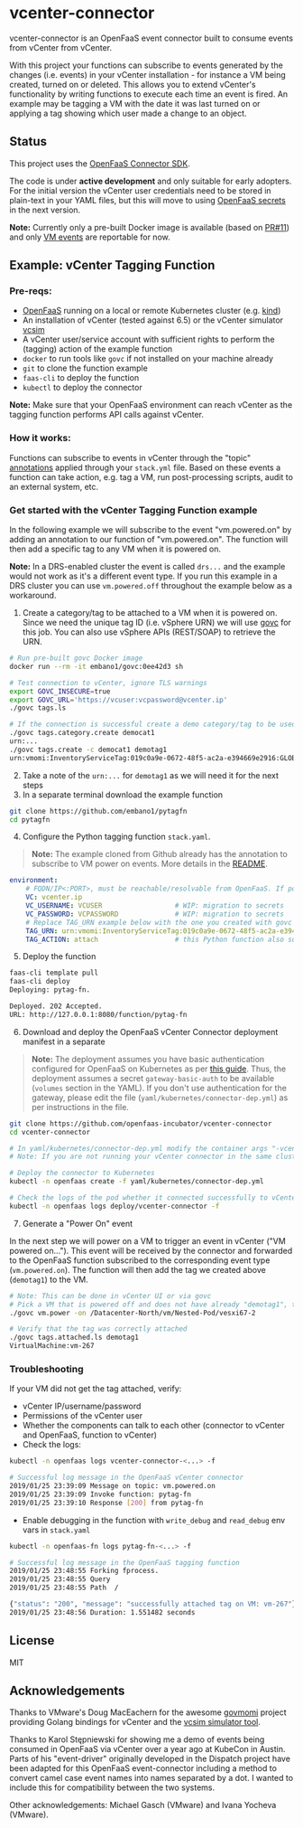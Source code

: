 # vcenter-connector

vcenter-connector is an OpenFaaS event connector built to consume events from vCenter from vCenter.

With this project your functions can subscribe to events generated by the changes (i.e. events) in your vCenter installation - for instance a VM being created, turned on or deleted. This allows you to extend vCenter's functionality by writing functions to execute each time an event is fired. An example may be tagging a VM with the date it was last turned on or applying a tag showing which user made a change to an object. 

## Status

This project uses the [OpenFaaS Connector SDK](https://github.com/openfaas-incubator/connector-sdk).

The code is under **active development** and only suitable for early adopters. For the initial version the vCenter user credentials need to be stored in plain-text in your YAML files, but this will move to using [OpenFaaS secrets](https://docs.openfaas.com/reference/secrets/) in the next version.

**Note:** Currently only a pre-built Docker image is available (based on [PR#11](https://github.com/openfaas-incubator/vcenter-connector/pull/11)) and only [VM events](https://code.vmware.com/doc/preview?id=4206#/doc/vim.event.VmEvent.html) are reportable for now.

## Example: vCenter Tagging Function

### Pre-reqs:

* [OpenFaaS](https://docs.openfaas.com/) running on a local or remote Kubernetes cluster (e.g. [kind](https://blog.alexellis.io/get-started-with-openfaas-and-kind/))
* An installation of vCenter (tested against 6.5) or the vCenter simulator [vcsim](https://github.com/vmware/govmomi/tree/master/vcsim)
* A vCenter user/service account with sufficient rights to perform the (tagging) action of the example function
* `docker` to run tools like `govc` if not installed on your machine already
* `git` to clone the function example
* `faas-cli` to deploy the function
* `kubectl` to deploy the connector

**Note:** Make sure that your OpenFaaS environment can reach vCenter as the tagging function performs API calls against vCenter.

### How it works:

Functions can subscribe to events in vCenter through the "topic" [annotations](https://docs.openfaas.com/reference/yaml/#function-annotations) applied through your `stack.yml` file. Based on these events a function can take action, e.g. tag a VM, run post-processing scripts, audit to an external system, etc.

### Get started with the vCenter Tagging Function example

In the following example we will subscribe to the event "vm.powered.on" by adding an annotation to our function of "vm.powered.on". The function will then add a specific tag to any VM when it is powered on.

**Note:** In a DRS-enabled cluster the event is called `drs...` and the example would not work as it's a different event type. If you run this example in a DRS cluster you can use `vm.powered.off` throughout the example below as a workaround.

1) Create a category/tag to be attached to a VM when it is powered on. Since we need the unique tag ID (i.e. vSphere URN) we will use [govc](https://github.com/vmware/govmomi/tree/master/govc) for this job. You can also use vSphere APIs (REST/SOAP) to retrieve the URN.

```bash
# Run pre-built govc Docker image
docker run --rm -it embano1/govc:0ee42d3 sh

# Test connection to vCenter, ignore TLS warnings
export GOVC_INSECURE=true
export GOVC_URL='https://vcuser:vcpassword@vcenter.ip' 
./govc tags.ls

# If the connection is successful create a demo category/tag to be used by the function
./govc tags.category.create democat1
urn:...
./govc tags.create -c democat1 demotag1
urn:vmomi:InventoryServiceTag:019c0a9e-0672-48f5-ac2a-e394669e2916:GLOBAL
```
2) Take a note of the `urn:...` for `demotag1` as we will need it for the next steps
3) In a separate terminal download the example function

```bash
git clone https://github.com/embano1/pytagfn
cd pytagfn
```

4) Configure the Python tagging function `stack.yaml`. 

> **Note:** The example cloned from Github already has the annotation to subscribe to VM power on events. More details in the [README](https://github.com/embano1/pytagfn/blob/master/README.md).

```yaml
environment:
    # FQDN/IP<:PORT>, must be reachable/resolvable from OpenFaaS. If port is != 443 please specify (e.g. "vcsim.openfaas:8989")
    VC: vcenter.ip                      
    VC_USERNAME: VCUSER                  # WIP: migration to secrets
    VC_PASSWORD: VCPASSWORD              # WIP: migration to secrets
    # Replace TAG_URN example below with the one you created with govc above
    TAG_URN: urn:vmomi:InventoryServiceTag:019c0a9e-0672-48f5-ac2a-e394669e2916:GLOBAL 
    TAG_ACTION: attach                   # this Python function also supports detach
```

5) Deploy the function

```bash
faas-cli template pull
faas-cli deploy
Deploying: pytag-fn.

Deployed. 202 Accepted.
URL: http://127.0.0.1:8080/function/pytag-fn
```

6) Download and deploy the OpenFaaS vCenter Connector deployment manifest in a separate

> **Note:** The deployment assumes you have basic authentication configured for OpenFaaS on Kubernetes as per [this guide](https://github.com/openfaas/faas-netes/blob/67f61a468bc73833e53b626fa5243f5d539a9e00/yaml/README.md#L5). Thus, the deployment assumes a secret `gateway-basic-auth` to be available (`volumes` section in the YAML). If you don't use authentication for the gateway, please edit the file (`yaml/kubernetes/connector-dep.yml`) as per instructions in the file.

```bash
git clone https://github.com/openfaas-incubator/vcenter-connector
cd vcenter-connector

# In yaml/kubernetes/connector-dep.yml modify the container args "-vcenter" (incl. protocol, i.e. "https://"), "-vc-user" and "-vc-pass" accordingly. If vCenter port != 443, please specify (e.g. "https://vcsim.openfaas:8989").
# Note: If you are not running your vCenter connector in the same cluster as OpenFaaS edit the "-gateway" flag where the OpenFaaS gateway can be reached.

# Deploy the connector to Kubernetes
kubectl -n openfaas create -f yaml/kubernetes/connector-dep.yml

# Check the logs of the pod whether it connected successfully to vCenter and OpenFaaS
kubectl -n openfaas logs deploy/vcenter-connector -f
```

7) Generate a "Power On" event

In the next step we will power on a VM to trigger an event in vCenter ("VM powered on..."). This event will be received by the connector and forwarded to the OpenFaaS function subscribed to the corresponding event type (`vm.powered.on`). The function will then add the tag we created above (`demotag1`) to the VM.

```bash
# Note: This can be done in vCenter UI or via govc
# Pick a VM that is powered off and does not have already "demotag1", then in the running govc container power on the VM
./govc vm.power -on /Datacenter-North/vm/Nested-Pod/vesxi67-2

# Verify that the tag was correctly attached
./govc tags.attached.ls demotag1
VirtualMachine:vm-267
```

### Troubleshooting

If your VM did not get the tag attached, verify:

- vCenter IP/username/password
- Permissions of the vCenter user
- Whether the components can talk to each other (connector to vCenter and OpenFaaS, function to vCenter)
- Check the logs:

```bash
kubectl -n openfaas logs vcenter-connector-<...> -f

# Successful log message in the OpenFaaS vCenter connector
2019/01/25 23:39:09 Message on topic: vm.powered.on
2019/01/25 23:39:09 Invoke function: pytag-fn
2019/01/25 23:39:10 Response [200] from pytag-fn
```
- Enable debugging in the function with `write_debug` and `read_debug` env vars in `stack.yaml`

```bash
kubectl -n openfaas-fn logs pytag-fn-<...> -f

# Successful log message in the OpenFaaS tagging function
2019/01/25 23:48:55 Forking fprocess.
2019/01/25 23:48:55 Query
2019/01/25 23:48:55 Path  /

{"status": "200", "message": "successfully attached tag on VM: vm-267"}
2019/01/25 23:48:56 Duration: 1.551482 seconds
```

## License

MIT

## Acknowledgements

Thanks to VMware's Doug MacEachern for the awesome [govmomi](https://github.com/vmware/govmomi) project providing Golang bindings for vCenter and the [vcsim simulator tool](https://github.com/vmware/govmomi/blob/master/vcsim/README.md).

Thanks to Karol Stępniewski for showing me a demo of events being consumed in OpenFaaS via vCenter over a year ago at KubeCon in Austin. Parts of his "event-driver" originally developed in the Dispatch project have been adapted for this OpenFaaS event-connector including a method to convert camel case event names into names separated by a dot. I wanted to include this for compatibility between the two systems.

Other acknowledgements: Michael Gasch (VMware) and Ivana Yocheva (VMware).
